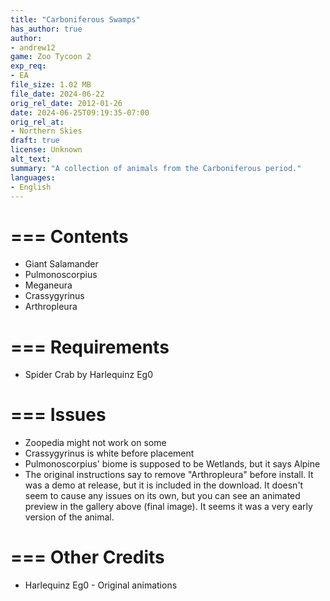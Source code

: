 ```yaml
---
title: "Carboniferous Swamps"
has_author: true
author: 
- andrew12
game: Zoo Tycoon 2
exp_req: 
- EA
file_size: 1.02 MB
file_date: 2024-06-22
orig_rel_date: 2012-01-26
date: 2024-06-25T09:19:35-07:00
orig_rel_at: 
- Northern Skies
draft: true
license: Unknown
alt_text: 
summary: "A collection of animals from the Carboniferous period."
languages:
- English
---
```


===
Contents
===

- Giant Salamander
- Pulmonoscorpius
- Meganeura
- Crassygyrinus
- Arthropleura

===
Requirements
===

- Spider Crab by Harlequinz Eg0

===
Issues
===

- Zoopedia might not work on some
- Crassygyrinus is white before placement
- Pulmonoscorpius' biome is supposed to be Wetlands, but it says Alpine
- The original instructions say to remove "Arthropleura" before install. It was a demo at release, but it is included in the download. It doesn't seem to cause any issues on its own, but you can see an animated preview in the gallery above (final image). It seems it was a very early version of the animal.

===
Other Credits
===

- Harlequinz Eg0 - Original animations